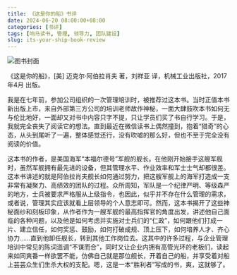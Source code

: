 ```yaml
---
title: 《这是你的船》书评
date: 2024-06-20 08:00:00+08:00
categories: [书评]
tags: [响马读书, 管理, 领导力, 团队建设]
slug: its-your-ship-book-review
---
```


<div class="p-3 text-center">
  <img class="img-fluid" src="/images/2024/0620/book-cover.png" alt="图书封面">
</div>

《这是你的船》，[美] 迈克尔·阿伯拉肖夫 著，刘祥亚 译，机械工业出版社，2017年4月 出版。

我是在七年前，参加公司组织的一次管理培训时，被推荐过这本书。当时正值本书新出版上市，来自外部第三方公司的培训老师故作神秘，一面大肆鼓吹本书如何无与伦比地好，一面却又对书中内容只字不提，只让学员们买了书自行学习。于是，我就完全丧失了阅读它的想法。直到最近在微信读书上偶然撞到，抱着“猎奇”的心态，从头到尾听了一遍，整体感觉还行，没有吹嘘的那么好，但也不至于完全没有阅读的价值。

这本书的作者，是美国海军“本福尔德号”军舰的舰长。在他刚开始接手这艘军舰时，虽然军舰拥有最先进的设备，但其管理水平、作业效率和军士士气却都很差。这本书讲述的就是阿伯拉肖夫舰长如何通过努力，把这艘军舰上的海军打造成一支非常有凝聚力、高绩效的团队的过程。众所周知，军队是一个纪律严明、等级森严的地方，士兵被要求严格服从上级指令，也因此，似乎并不存在什么管理的需求，或者说，管理其实应该就看上层领导的个人意志即可。然而，这本书揭开了这些神秘面纱和刻板印象，从作者作为一艘军舰的最高指挥官的角度出发，讲述他自己面临的各种问题，以及他是如何考虑并实施对士兵们的“仁政”，如何跟他们打成一片、建立信任，如何奖惩、鼓励，如何打破成规、顶上压下，如何培养人才、齐心协力……直到他卸任舰长，转到其他工作岗位去。这其中的许多过程，与企业管理培训中常见的陈词滥调“不谋而合”，同时又让企业内拥有高管光环的老板们，读起来如同爽番一样欲罢不能，仿佛自己就是那位舰长，开着自己的船，并享受着对船上芸芸众生们生杀大权的支配。嗯，这是一本“胜利者”写成的书，爽，这就够了。
